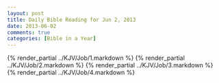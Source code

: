 ```yaml
---
layout: post
title: Daily Bible Reading for Jun 2, 2013
date: 2013-06-02
comments: true
categories: [Bible in a Year]
---
```

{% render_partial ../KJV/Job/1.markdown %}
{% render_partial ../KJV/Job/2.markdown %}
{% render_partial ../KJV/Job/3.markdown %}
{% render_partial ../KJV/Job/4.markdown %}
